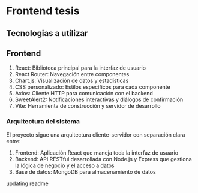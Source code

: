 # Frontend tesis

## Tecnologias a utilizar

## Frontend
1. React: Biblioteca principal para la interfaz de usuario
2. React Router: Navegación entre componentes
3. Chart.js: Visualización de datos y estadísticas
4. CSS personalizado: Estilos específicos para cada componente
6. Axios: Cliente HTTP para comunicación con el backend
10. SweetAlert2: Notificaciones interactivas y diálogos de confirmación
11. Vite: Herramienta de construcción y servidor de desarrollo

### Arquitectura del sistema

El proyecto sigue una arquitectura cliente-servidor con separación clara entre:

1. Frontend: Aplicación React que maneja toda la interfaz de usuario
2. Backend: API RESTful desarrollada con Node.js y Express que gestiona la lógica de negocio y el acceso a datos
3. Base de datos: MongoDB para almacenamiento de datos

updating readme
